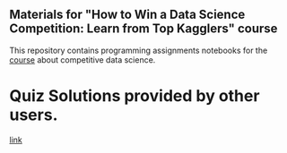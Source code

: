## Materials for "How to Win a Data Science Competition: Learn from Top Kagglers" course

This repository contains programming assignments notebooks for the [course](https://www.coursera.org/learn/competitive-data-science/home/welcome) about competitive data science.


# Quiz Solutions provided by other users.
[link](https://necromuralist.github.io/kaggle-competitions/)
